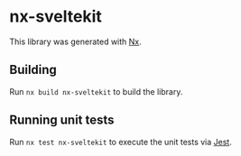 # nx-sveltekit

This library was generated with [Nx](https://nx.dev).

## Building

Run `nx build nx-sveltekit` to build the library.

## Running unit tests

Run `nx test nx-sveltekit` to execute the unit tests via [Jest](https://jestjs.io).

